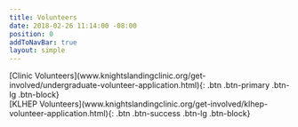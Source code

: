 ```yaml
---
title: Volunteers
date: 2018-02-26 11:14:00 -08:00
position: 0
addToNavBar: true
layout: simple
---
```


<div class="row">

<div class="col-sm-3 offset-sm-3">
[Clinic Volunteers](www.knightslandingclinic.org/get-involved/undergraduate-volunteer-application.html){: .btn .btn-primary .btn-lg .btn-block}
</div>

<div class="col-sm-3">
[KLHEP Volunteers](www.knightslandingclinic.org/get-involved/klhep-volunteer-application.html){: .btn .btn-success .btn-lg .btn-block}
</div>

</div>